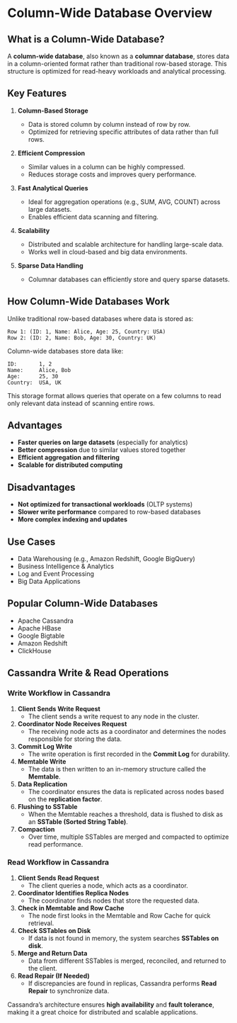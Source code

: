 # Column-Wide Database Overview

## What is a Column-Wide Database?

A **column-wide database**, also known as a **columnar database**, stores data in a column-oriented format rather than traditional row-based storage. This structure is optimized for read-heavy workloads and analytical processing.

## Key Features

1. **Column-Based Storage**
   - Data is stored column by column instead of row by row.
   - Optimized for retrieving specific attributes of data rather than full rows.

2. **Efficient Compression**
   - Similar values in a column can be highly compressed.
   - Reduces storage costs and improves query performance.

3. **Fast Analytical Queries**
   - Ideal for aggregation operations (e.g., SUM, AVG, COUNT) across large datasets.
   - Enables efficient data scanning and filtering.

4. **Scalability**
   - Distributed and scalable architecture for handling large-scale data.
   - Works well in cloud-based and big data environments.

5. **Sparse Data Handling**
   - Columnar databases can efficiently store and query sparse datasets.

## How Column-Wide Databases Work

Unlike traditional row-based databases where data is stored as:

```
Row 1: (ID: 1, Name: Alice, Age: 25, Country: USA)
Row 2: (ID: 2, Name: Bob, Age: 30, Country: UK)
```

Column-wide databases store data like:

```
ID:       1, 2
Name:     Alice, Bob
Age:      25, 30
Country:  USA, UK
```

This storage format allows queries that operate on a few columns to read only relevant data instead of scanning entire rows.

## Advantages

- **Faster queries on large datasets** (especially for analytics)
- **Better compression** due to similar values stored together
- **Efficient aggregation and filtering**
- **Scalable for distributed computing**

## Disadvantages

- **Not optimized for transactional workloads** (OLTP systems)
- **Slower write performance** compared to row-based databases
- **More complex indexing and updates**

## Use Cases

- Data Warehousing (e.g., Amazon Redshift, Google BigQuery)
- Business Intelligence & Analytics
- Log and Event Processing
- Big Data Applications

## Popular Column-Wide Databases

- Apache Cassandra
- Apache HBase
- Google Bigtable
- Amazon Redshift
- ClickHouse

## Cassandra Write & Read Operations

### **Write Workflow in Cassandra**

1. **Client Sends Write Request**
   - The client sends a write request to any node in the cluster.
2. **Coordinator Node Receives Request**
   - The receiving node acts as a coordinator and determines the nodes responsible for storing the data.
3. **Commit Log Write**
   - The write operation is first recorded in the **Commit Log** for durability.
4. **Memtable Write**
   - The data is then written to an in-memory structure called the **Memtable**.
5. **Data Replication**
   - The coordinator ensures the data is replicated across nodes based on the **replication factor**.
6. **Flushing to SSTable**
   - When the Memtable reaches a threshold, data is flushed to disk as an **SSTable (Sorted String Table)**.
7. **Compaction**
   - Over time, multiple SSTables are merged and compacted to optimize read performance.

### **Read Workflow in Cassandra**

1. **Client Sends Read Request**
   - The client queries a node, which acts as a coordinator.
2. **Coordinator Identifies Replica Nodes**
   - The coordinator finds nodes that store the requested data.
3. **Check in Memtable and Row Cache**
   - The node first looks in the Memtable and Row Cache for quick retrieval.
4. **Check SSTables on Disk**
   - If data is not found in memory, the system searches **SSTables on disk**.
5. **Merge and Return Data**
   - Data from different SSTables is merged, reconciled, and returned to the client.
6. **Read Repair (If Needed)**
   - If discrepancies are found in replicas, Cassandra performs **Read Repair** to synchronize data.

Cassandra’s architecture ensures **high availability** and **fault tolerance**, making it a great choice for distributed and scalable applications.
